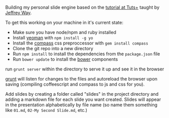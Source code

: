Building my personal slide engine based on the [tutorial at Tuts+](https://tutsplus.com/course/build-your-own-slide-engine/) taught by [Jeffrey Way](http://jeffrey-way.com/).

To get this working on your machine in it's current state:
* Make sure you have node/npm and ruby installed
* Install [yeoman](http://yeoman.io/) with `npm install -g yo`
* Install the [compass](http://compass-style.org/) css preproccessor with `gem install compass`
* Clone the git repo into a new directory
* Run `npm install` to install the dependencies from the `package.json` file
* Run `bower update` to install the [bower](http://bower.io/) components

run `grunt server` within the directory to serve it up and see it in the browser

[grunt](http://gruntjs.com/) will listen for changes to the files and autoreload the browser upon saving (compiling coffeescript and compass to js and css for you).

Add slides by creating a folder called "slides" in the project directory and adding a markdown file for each slide you want created. Slides will appear in the presentation alphabetically by file name (so name them something like `01.md`, `02-My Second Slide.md`, etc.)
